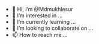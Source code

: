 - 👋 Hi, I’m @Mdmukhlesur
- 👀 I’m interested in ...
- 🌱 I’m currently learning ...
- 💞️ I’m looking to collaborate on ...
- 📫 How to reach me ...

<!---
Mdmukhlesur/Mdmukhlesur is a ✨ special ✨ repository because its `README.md` (this file) appears on your GitHub profile.
You can click the Preview link to take a look at your changes.
--->
